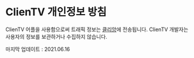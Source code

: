 # ClienTV 개인정보 방침

ClienTV 어플을 사용함으로써 트래픽 정보는 [클리앙](https://www.clien.net/service/)에 전송됩니다. ClienTV 개발자는 사용자의 정보를 보관하거나 수집하지 않습니다.

마지막 업데이트 : 2021.06.16